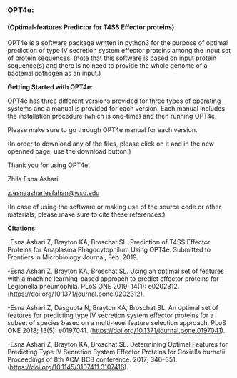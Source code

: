 ### OPT4e:

#### (Optimal-features Predictor for T4SS Effector proteins)

OPT4e is a software package written in python3 for the purpose of optimal prediction of type IV secretion system effector proteins among the input set of protein sequences. (note that this software is based on input protein sequence(s) and there is no need to provide the whole genome of a bacterial pathogen as an input.)


**Getting Started with OPT4e**:

OPT4e has three different versions provided for three types of operating systems and a manual is provided for each version. Each manual includes the installation procedure (which is one-time) and then running OPT4e.

Please make sure to go through OPT4e  manual for each version.

(In order to download any of the files, please click on it and in the new openned page, use the download button.)

Thank you for using OPT4e.

Zhila Esna Ashari

z.esnaashariesfahan@wsu.edu

(In case of using the software or making use of the source code or other materials, please make sure to cite these references:)

**Citations:**

-Esna Ashari Z, Brayton KA, Broschat SL. Prediction of T4SS Effector Proteins for Anaplasma Phagocytophilum Using OPT4e. Submitted to Frontiers in Microbiology Journal, Feb. 2019.

-Esna Ashari Z, Brayton KA, Broschat SL. Using an optimal set of features with a machine learning-based approach to predict effector proteins for Legionella pneumophila. PLoS ONE 2019; 14(1): e0202312. (https://doi.org/10.1371/journal.pone.0202312).

-Esna Ashari Z, Dasgupta N, Brayton KA, Broschat SL. An optimal set of features for predicting type IV secretion system effector proteins for a subset of species based on a multi-level feature selection approach. PLoS ONE 2018; 13(5): e0197041. (https://doi.org/10.1371/journal.pone.0197041).

-Esna Ashari Z, Brayton KA, Broschat SL. Determining Optimal Features for Predicting Type IV Secretion System Effector Proteins for Coxiella burnetii. Proceedings of 8th ACM BCB conference. 2017; 346–351. (https://doi.org/10.1145/3107411.3107416).
